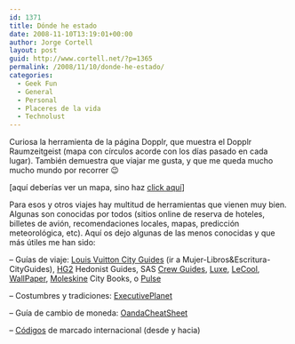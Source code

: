 ```yaml
---
id: 1371
title: Dónde he estado
date: 2008-11-10T13:19:01+00:00
author: Jorge Cortell
layout: post
guid: http://www.cortell.net/?p=1365
permalink: /2008/11/10/donde-he-estado/
categories:
  - Geek Fun
  - General
  - Personal
  - Placeres de la vida
  - Technolust
---
```

Curiosa la herramienta de la página Dopplr, que muestra el Dopplr Raumzeitgeist (mapa con círculos acorde con los días pasado en cada lugar). También demuestra que viajar me gusta, y que me queda mucho mucho mundo por recorrer 😉

[aquí deberías ver un mapa, sino haz <a title="http://www.dopplr.com/traveller/jcortell/public" href="http://www.dopplr.com/traveller/jcortell/public" target="_blank">click aquí</a>]

<div id="dopplr-jcortell-raumzeitgeist-embed">
</div>

Para esos y otros viajes hay multitud de herramientas que vienen muy bien. Algunas son conocidas por todos (sitios online de reserva de hoteles, billetes de avión, recomendaciones locales, mapas, predicción meteorológica, etc). Aquí os dejo algunas de las menos conocidas y que más útiles me han sido:

– Guías de viaje: <a title="http://www.louisvuitton.com" href="http://www.louisvuitton.com" target="_blank">Louis Vuitton City Guides</a> (ir a Mujer-Libros&Escritura-CityGuides), <a title="http://www.hg2.com/" href="http://www.hg2.com/" target="_blank">HG2</a> Hedonist Guides, SAS <a title="http://www.crewguide.net/" href="http://www.crewguide.net/" target="_blank">Crew Guides</a>, <a title="http://www.luxecityguides.com/" href="http://www.luxecityguides.com/" target="_blank">Luxe</a>, <a title="http://www.lecoolbook.com/" href="http://www.lecoolbook.com/" target="_blank">LeCool</a>, <a title="http://www.phaidon.com/travel/cityguides.html" href="http://www.phaidon.com/travel/cityguides.html" target="_blank">WallPaper</a>, <a title="http://www.moleskineus.com/moleskine-city-books.html" href="http://www.moleskineus.com/moleskine-city-books.html" target="_blank">Moleskine</a> City Books, o <a title="http://www.pulseguides.com/nd/nd_home.html" href="http://www.pulseguides.com/nd/nd_home.html" target="_blank">Pulse</a>

– Costumbres y tradiciones: <a title="http://www.executiveplanet.com" href="http://www.executiveplanet.com" target="_blank">ExecutivePlanet</a>

– Guía de cambio de moneda: <a title="http://www.oanda.com/convert/cheatsheet" href="http://www.oanda.com/convert/cheatsheet" target="_blank">OandaCheatSheet</a>

– <a title="www.countrycodes.com" href="http://www.countrycodes.com" target="_blank">Códigos</a> de marcado internacional (desde y hacia)